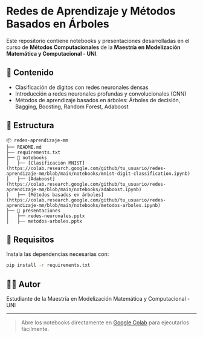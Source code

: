 # Redes de Aprendizaje y Métodos Basados en Árboles

Este repositorio contiene notebooks y presentaciones desarrolladas en el curso de **Métodos Computacionales** de la **Maestría en Modelización Matemática y Computacional - UNI**.

## 📘 Contenido

- Clasificación de dígitos con redes neuronales densas
- Introducción a redes neuronales profundas y convolucionales (CNN)
- Métodos de aprendizaje basados en árboles: Árboles de decisión, Bagging, Boosting, Random Forest, Adaboost

## 📁 Estructura

```
📦 redes-aprendizaje-mm
├── README.md
├── requirements.txt
├── 📁 notebooks
│   ├── [Clasificación MNIST](https://colab.research.google.com/github/tu_usuario/redes-aprendizaje-mm/blob/main/notebooks/mnist-digit-classification.ipynb)
│   ├── [Adaboost](https://colab.research.google.com/github/tu_usuario/redes-aprendizaje-mm/blob/main/notebooks/adaboost.ipynb)
│   ├── [Métodos basados en árboles](https://colab.research.google.com/github/tu_usuario/redes-aprendizaje-mm/blob/main/notebooks/metodos-arboles.ipynb)
├── 📁 presentaciones
│   ├── redes-neuronales.pptx
│   ├── metodos-arboles.pptx
```

## 🧪 Requisitos

Instala las dependencias necesarias con:

```bash
pip install -r requirements.txt
```

## 👨‍🎓 Autor

Estudiante de la Maestría en Modelización Matemática y Computacional - UNI

---

> Abre los notebooks directamente en [Google Colab](https://colab.research.google.com/) para ejecutarlos fácilmente.
